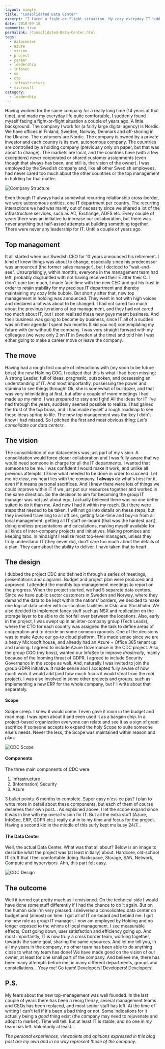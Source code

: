 ```yaml
---
layout: single
title: "Consolidated Data Center"
excerpt: "I faced a fight-or-flight situation. My cozy everyday IT bubble was under attack. Should I move away or should I stay and fight?"
date: 2018-09-10
comments: true
permalink: /Consolidated-Data-Center.html
tags:
  - datacenter
  - azure
  - vision
  - project
  - career
  - leadership
  - infosec
  - me
  - cto
  - infrastructure
  - microsoft
category:
  - leadership
---
```

Having worked for the same company for a really long time (14 years at that time), and made my everyday life quite comfortable, I suddenly found myself facing a fight-or-flight situation a couple of years ago. 
A little background.
The company I work for (a fairly large digital agency) is Nordic. We have offices in Finland, Sweden, Norway, Denmark and off-shoring in the Ukraine. The customers are Nordic. The company is owned by a private investor and each country is its own, autonomous company. The countries are controlled by a holding company (previously only on paper, but that was about to change). 
The markets are local, and the countries have (with a few exceptions) never cooperated or shared customer assignments (even though that always has been, and still is, the vision of the owner). I was employed by the Swedish company and, like all other Swedish employees, had never cared too much about the other countries or the top management in holding for that matter.

![Company Structure](/assets/images/company_structure.png)

Even though IT always had a somewhat recurring relationship cross-border, we were autonomous entities, one IT department per country. The recurring interactions we had was mainly out of necessity since we shared a lot of the infrastructure services, such as AD, Exchange, ADFS etc. Every couple of years there was an initiative to increase our collaboration, but there was never anything but half-assed attempts at building something together. There were never any leadership for IT.
Until a couple of years ago.

## Top management
It all started when our Swedish CEO for 10 years announced his retirement. I kind of knew things was about to change, especially since his predecessor was announced (the former sales manager), but I decided to "wait-and-see". Unsurprisingly, within months, everyone in the management team had left, probably disgruntled with not having received their E after their C. I didn't care too much, I made face time with the new CEO and got his trust in order to retain stability for my precious IT department and thereby maintaining my cozy little bubble. But shortly after that, new top management in holding was announced. They went in hot with high voices and declared a lot was about to be changed. I had not cared too much about the previous iterations of top management, and they had not cared too much about IT, but I soon realized these new guys meant business. And their business was going to become by business, since IT all of a sudden was on their agenda!
I spent two months (I kid you not) contemplating my future with (or without) the company. I was very straight forward with my colleague (we were only 2 on IT in Sweden at the time) and told him I was either going to make a career move or leave the company.

## The move
Having had a rough first couple of interactions with (my soon to be future boss) the new Holding COO, I realized that this is what I had been missing; A strong Leader, full of ideas, pragmatic, outspoken, and possessing an understanding of IT. And most importantly, possessing the power and stamina to see things through! Ok, she is somewhat of bulldozer, and that was very intimidating at first, but after a couple of more meetings I had made up my mind. I was prepared to stay and fight!
All the ideas for IT I've had through the years, suddenly seemed possible to realize. I had gained the trust of the top brass, and I had made myself a rough roadmap to see these ideas spring to life. The new top management was the key I didn't know I had missed. So I pitched the first and most obvious thing: *Let's consolidate our data centers.*

## The vision
The consolidation of our datacenters was just part of my vision. A consolidation would force closer collaboration and I was fully aware that we would need someone in charge for all the IT departments. I wanted that someone to be me. I was confident I would make it work, and unlike all previous attempts, I *knew* what needed to be done in order to succeed. 
Let me be clear, my heart lies with the company. I **always** do what's best for it, even if it means personal sacrifices. And I knew there were lots of things we could improve within IT if we just put our resources together and worked in the same direction. So the decision to aim for becoming the group IT manager was not just about ego, I actually believed there was no one better suited to do it than me. 
And now I had it within my reach. 
But there were steps that needed to be taken.
I will not go into details on these steps, but they involved travelling to all offices, getting face-time and buy-in from all local management, getting all IT staff on-board (that was the hardest part), doing endless presentations and calculations, making myself available for all kinds of inter-company projects and initiatives. Making promises and keeping tabs. In hindsight I realize most top-level managers, unless they truly understand IT (they never do), don't care too much about the details of a plan. They care about the ability to deliver. 
I have taken that to heart.

## The design
I dubbed the project CDC and defined it through a series of meetings, presentations and diagrams. Budget and project plan were produced and approved. I attended the monthly top-management meetings to report on the progress. 
When the project started, we had 5 separate data centers. Since we have public sector customers in Sweden and Norway, where they demand the data to be kept within the nations' borders, we decided to make one logical data center with co-location facilities in Oslo and Stockholm. We also decided to implement fancy stuff such as NSX and replication on the storage layer to be able to do hot fail over between the locations. 
Also, early in the project, I was swept up in an inter-company group (Tech Leads), where the CTO for each country was assigned the task to define areas of cooperation and to decide on some common grounds. One of the decisions was to make Azure our go-to cloud platform. This made sense since we are a heavy Microsoft house, and already had an Azure + Office 365 tenant up and running.
I agreed to include Azure Governance in the CDC project.
Also, the group COO (my boss), wanted our InfoSec to improve *drastically*, mainly because of the looming threat of GDPR. I agreed to include Security Governance in the scope as well.
And, naturally I was invited to join the group GDPR initiative. It made sense and I accepted fully aware of how much work it would add (and how much focus it would steal from the *real* project).
I was also involved in some other projects and groups, such as implementing a new ERP for the whole company, but I'll write about that separately.

#### Scope
Scope creep. I knew it would come. I even gave it room in the budget and road map. I was open about it and even used it as a bargain chip. In a project-based organization everyone can relate and see it as a sign of great sacrifice if someone accepts to expand the holy Scope to suite someone else's needs. 
Never the less, the Scope was maintained within reason and plan. 

![CDC Scope](/assets/images/cdc-scope.jpg)

#### Components
The three main components of CDC were
1.	Infrastructure
2.	(Information) Security
3.	Azure

3 bullet points. 
6 months to complete. 
Super easy n'est-ce pas?
I plan to write more in detail about these components, but each of them of course deserves their own post... As explained above, I let the scope expand since it was in line with my overall vision for IT. But all the extra stuff (Azure, InfoSec, ERP, GDPR etc.) really cut in to my time and focus for the project. Having a second kid in the middle of this surly kept me busy 24/7...

#### The Data Center
Well, the actual Data Center. What was that all about? Below is an image to describe what the project was (at least initially) about. Hardcore, old-school IT stuff that I feel comfortable doing. Rackspace, Storage, SAN, Network, Compute and hypervisors. Ahh, this part felt easy.

![CDC Design](/assets/images/cdc-design.jpg)

## The outcome
Well it turned out pretty much as I envisioned. On the technical side I would have done some stuff differently if I had the chance to do it again. But on the human side I'm very pleased. I delivered a consolidated data center on budget and (almost) on time. I got all of IT on-board and behind me. I got my new role as group IT manager. I now am employed by Holding and no longer exposed to the whims of local management. I see measurable effects; Cost going down, user satisfaction and efficiency going up. And most importantly, IT is now truly a cross border team, working together, towards the same goal, sharing the same resources. And let me tell you, in all my years in the company, no other team has been able to do anything close to what my team has done! We have made good on the vision of our owner, at least for one small part of the company. And believe me, there has been many attempts before me, in many different departments, groups and constellations...
Yeay me!
Go team! 
Developers! Developers! Developers!

## P.S. 
My fears about the new top-management was well founded. In the last couple of years there has been a reorg frenzy, several management teams and CEOs has been replaced, and most senior staff has left. At the time of writing I can't tell if it's been a bad thing or not. Some indications for it actually being a *good* thing exist (the company may need to rejuvenate and adopt to market). Time will tell. 
But at least IT is stable, and no one in *my* team has left. Voluntarily at least...

*The personal experiences, viewpoints and opinions expressed in this blog post are my own and in no way represent those of the company.*

